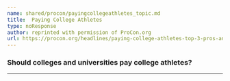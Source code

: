 ```yaml
---
name: shared/procon/payingcollegeathletes_topic.md
title:  Paying College Athletes 
type: noResponse
author: reprinted with permission of ProCon.org
url: https://procon.org/headlines/paying-college-athletes-top-3-pros-and-cons/ 
---
```


###  Should colleges and universities pay college athletes?

---

